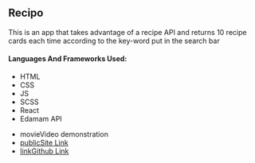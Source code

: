 <h2>Recipo</h2>
  <p>This is an app that takes advantage of a recipe API and returns 10 recipe cards each time according to the key-word put in the search bar </p>
  <h4 >Languages And Frameworks Used:</h4>
  <ul id="lan">
      <li>HTML</li>
      <li>CSS</li>
      <li>JS</li>
      <li>SCSS</li>
      <li>React</li>
      <li>Edamam API</li>
  </ul>

  <ul id="links">
      <li><a><span class="material-icons">movie</span>Video demonstration</a></li>
      <li><a href="https://salmansayeed79.github.io/Recipo-react/" target="_blank"><span class="material-icons">public</span>Site Link</a></li>
      <li><a href="https://github.com/SalmanSayeed79/Recipo-react" target="_blank"><span class="material-icons">link</span>Github Link</a></li>
  </ul>
